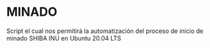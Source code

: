 # MINADO
Script el cual nos permitirá la automatización del proceso de inicio de minado SHIBA INU en Ubuntu 20.04 LTS
